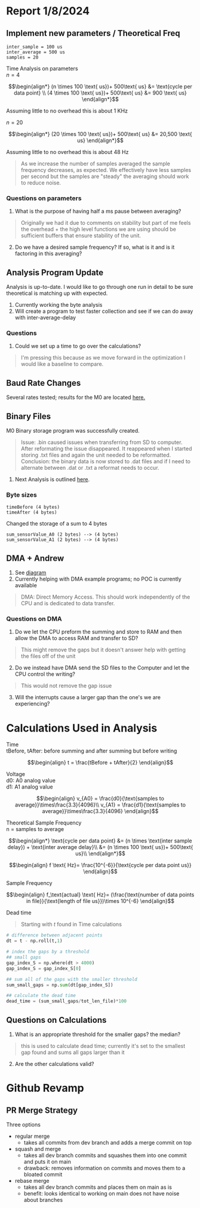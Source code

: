 # Report 1/8/2024

## Implement new parameters / Theoretical Freq
```
inter_sample = 100 us
inter_average = 500 us 
samples = 20 
```
Time Analysis on parameters\
$n = 4$

```math
\begin{align*}
    
    (n \times 100 \text{ us})+ 500\text{ us} &= \text{cycle per data point} \\
    (4 \times 100 \text{ us})+ 500\text{ us} &= 900 \text{ us}
\end{align*}
```

Assuming little to no overhead this is about $1\text{ KHz}$

$n = 20$
```math
\begin{align*}
    
    (20 \times 100 \text{ us})+ 500\text{ us} &= 20,500 \text{ us}
\end{align*}
```

Assuming little to no overhead this is about $48\text{ Hz}$

> As we increase the number of samples averaged the sample frequency decreases, as expected. We effectively have less samples per second but the samples are "steady" the averaging should work to reduce noise.

### Questions on parameters
1. What is the purpose of having half a ms pause between averaging? 
> Originally we had it due to comments on stability but part of me feels the overhead + the high level functions we are using should be sufficient buffers that ensure stability of the unit.

2. Do we have a desired sample frequency? If so, what is it and is it factoring in this averaging? 

## Analysis Program Update
Analysis is up-to-date. I would like to go through one run in detail to be sure theoretical is matching up with expected. 

1. Currently working the byte analysis 
2. Will create a program to test faster collection and see if we can do away with inter-average-delay 

### Questions 
1. Could we set up a time to go over the calculations? 
> I'm pressing this because as we move forward in the optimization I would like a baseline to compare.  

## Baud Rate Changes 

Several rates tested; results for the M0 are located [here.](https://github.com/Drixitel/IRIS-Project/blob/main/pythonEnv/tests/azinn_testing/M0_baud_analysis.ipynb) 


## Binary Files 

M0 Binary storage program was successfully created. 

> Issue: .bin caused issues when transferring from SD to computer. After reformating the issue disappeared. It reappeared when I started storing .txt files and again the unit needed to be reformatted. Conclusion: the binary data is now stored to .dat files and if I need to alternate between .dat or .txt a reformat needs to occur. 

1. Next Analysis is outlined [here](https://github.com/Drixitel/IRIS-Project/blob/main/drawings/Binary.png).


### Byte sizes  
```
timeBefore (4 bytes)
timeAfter (4 bytes) 
```
Changed the storage of a sum to 4 bytes 
```
sum_sensorValue_A0 (2 bytes) --> (4 bytes)
sum_sensorValue_A1 (2 bytes) --> (4 bytes)
```

## DMA + Andrew 
1. See [diagram](https://github.com/Drixitel/IRIS-Project/blob/main/drawings/Data_Transfer.png)
2. Currently helping with DMA example programs; no POC is currently available 

> DMA: Direct Memory Access. This should work independently of the CPU and is dedicated to data transfer. 

### Questions on DMA
1. Do we let the CPU preform the summing and store to RAM and then allow the DMA to access RAM and transfer to SD? 
> This might remove the gaps but it doesn't answer help with getting the files off of the unit 
2. Do we instead have DMA send the SD files to the Computer and let the CPU control the writing? 
> This would not remove the gap issue 
3. Will the interrupts cause a larger gap than the one's we are experiencing?  

# Calculations Used in Analysis
Time\
tBefore, tAfter: before summing and after summing but before writing
```math
\begin{align}
    t = \frac{tBefore + tAfter}{2}
\end{align}
```

Voltage \
d0: A0 analog value \
d1: A1 analog value
```math
\begin{align}
    v_{A0} = \frac{d0}{\text{samples to average}}\times\frac{3.3}{4096}\\
    v_{A1} = \frac{d1}{\text{samples to average}}\times\frac{3.3}{4096}
\end{align}
```

Theoretical Sample Frequency \
n = samples to average 

```math
\begin{align*}
    \text{cycle per data point} &= (n \times \text{inter sample delay}) + \text{inter average delay}\\
    &= (n \times 100 \text{ us})+ 500\text{ us}\\
\end{align*}
```
```math
\begin{align}
    f \text{ Hz}= \frac{10^{-6}}{\text{cycle per data point us}}
\end{align}
```

Sample Frequency 
```math
\begin{align}
    f_\text{actual} \text{ Hz}= (\frac{\text{number of data points in file}}{\text{length of file us}})\times 10^{-6}
\end{align}
```

Dead time 
>Starting with $t$ found in Time calculations 

```py
# difference between adjacent points 
dt = t - np.roll(t,1) 

# index the gaps by a threshold 
## small gaps
gap_index_S = np.where(dt > 4000)
gap_index_S = gap_index_S[0]

## sum all of the gaps with the smaller threshold 
sum_small_gaps = np.sum(dt[gap_index_S])

## calculate the dead time
dead_time = (sum_small_gaps/tot_len_file)*100
```
## Questions on Calculations 
1. What is an appropriate threshold for the smaller gaps? the median?
> this is used to calculate dead time; currently it's set to the smallest gap found and sums all gaps larger than it

2. Are the other calculations valid?

# Github Revamp 

## PR Merge Strategy 
Three options 
- regular merge  
    - takes all commits from dev branch and adds a merge commit on top 
- squash and merge
    - takes all dev branch commits and squashes them into one commit and puts it on main
    - drawback: removes information on commits and moves them to a bloated commit
- rebase merge
    - takes all dev branch commits and places them on main as is 
    - benefit: looks identical to working on main does not have noise about branches